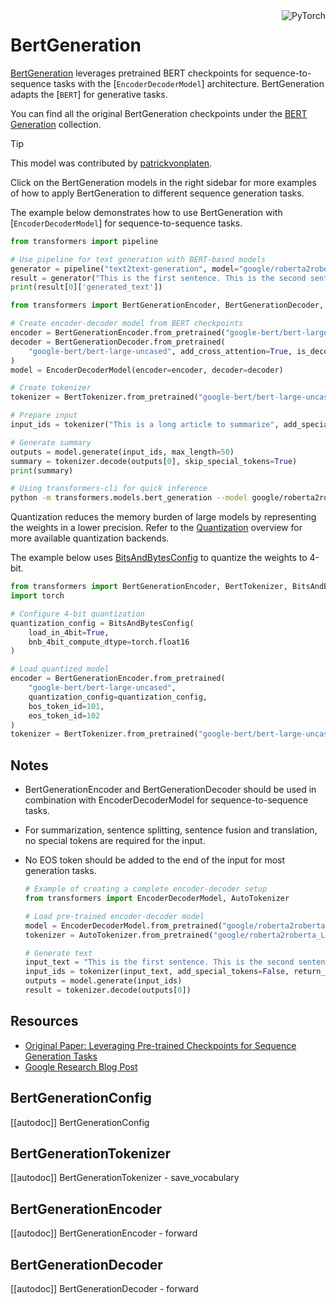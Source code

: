 <!--Copyright 2020 The HuggingFace Team. All rights reserved.

Licensed under the Apache License, Version 2.0 (the "License"); you may not use this file except in compliance with
the License. You may obtain a copy of the License at

http://www.apache.org/licenses/LICENSE-2.0

Unless required by applicable law or agreed to in writing, software distributed under the License is distributed on
an "AS IS" BASIS, WITHOUT WARRANTIES OR CONDITIONS OF ANY KIND, either express or implied. See the License for the
specific language governing permissions and limitations under the License.

⚠️ Note that this file is in Markdown but contain specific syntax for our doc-builder (similar to MDX) that may not be
rendered properly in your Markdown viewer.

-->

<div style="float: right;">
    <div class="flex flex-wrap space-x-1">
        <img alt="PyTorch" src="https://img.shields.io/badge/PyTorch-DE3412?style=flat&logo=pytorch&logoColor=white">
    </div>
</div>

# BertGeneration

[BertGeneration](https://huggingface.co/papers/1907.12461) leverages pretrained BERT checkpoints for sequence-to-sequence tasks with the [`EncoderDecoderModel`] architecture. BertGeneration adapts the [`BERT`] for generative tasks.


You can find all the original BertGeneration checkpoints under the [BERT Generation](https://huggingface.co/models?search=bert-generation) collection.

> [!TIP]
> This model was contributed by [patrickvonplaten](https://huggingface.co/patrickvonplaten).
>
> Click on the BertGeneration models in the right sidebar for more examples of how to apply BertGeneration to different sequence generation tasks.

The example below demonstrates how to use BertGeneration with [`EncoderDecoderModel`] for sequence-to-sequence tasks.

<hfoptions id="usage">
<hfoption id="Pipeline">

```python
from transformers import pipeline

# Use pipeline for text generation with BERT-based models
generator = pipeline("text2text-generation", model="google/roberta2roberta_L-24_discofuse")
result = generator("This is the first sentence. This is the second sentence.")
print(result[0]['generated_text'])
```

</hfoption>
<hfoption id="AutoModel">

```python
from transformers import BertGenerationEncoder, BertGenerationDecoder, BertTokenizer, EncoderDecoderModel

# Create encoder-decoder model from BERT checkpoints
encoder = BertGenerationEncoder.from_pretrained("google-bert/bert-large-uncased", bos_token_id=101, eos_token_id=102)
decoder = BertGenerationDecoder.from_pretrained(
    "google-bert/bert-large-uncased", add_cross_attention=True, is_decoder=True, bos_token_id=101, eos_token_id=102
)
model = EncoderDecoderModel(encoder=encoder, decoder=decoder)

# Create tokenizer
tokenizer = BertTokenizer.from_pretrained("google-bert/bert-large-uncased")

# Prepare input
input_ids = tokenizer("This is a long article to summarize", add_special_tokens=False, return_tensors="pt").input_ids

# Generate summary
outputs = model.generate(input_ids, max_length=50)
summary = tokenizer.decode(outputs[0], skip_special_tokens=True)
print(summary)
```

</hfoption>
<hfoption id="transformers-cli">

```bash
# Using transformers-cli for quick inference
python -m transformers.models.bert_generation --model google/roberta2roberta_L-24_discofuse --input "This is the first sentence. This is the second sentence."
```

</hfoption>
</hfoptions>

Quantization reduces the memory burden of large models by representing the weights in a lower precision. Refer to the [Quantization](../quantization/overview) overview for more available quantization backends.

The example below uses [BitsAndBytesConfig](../main_classes/quantization#transformers.BitsAndBytesConfig) to quantize the weights to 4-bit.

```python
from transformers import BertGenerationEncoder, BertTokenizer, BitsAndBytesConfig
import torch

# Configure 4-bit quantization
quantization_config = BitsAndBytesConfig(
    load_in_4bit=True,
    bnb_4bit_compute_dtype=torch.float16
)

# Load quantized model
encoder = BertGenerationEncoder.from_pretrained(
    "google-bert/bert-large-uncased",
    quantization_config=quantization_config,
    bos_token_id=101,
    eos_token_id=102
)
tokenizer = BertTokenizer.from_pretrained("google-bert/bert-large-uncased")
```

## Notes

- BertGenerationEncoder and BertGenerationDecoder should be used in combination with EncoderDecoderModel for sequence-to-sequence tasks.
- For summarization, sentence splitting, sentence fusion and translation, no special tokens are required for the input.
- No EOS token should be added to the end of the input for most generation tasks.

   ```python
   # Example of creating a complete encoder-decoder setup
   from transformers import EncoderDecoderModel, AutoTokenizer
   
   # Load pre-trained encoder-decoder model
   model = EncoderDecoderModel.from_pretrained("google/roberta2roberta_L-24_discofuse")
   tokenizer = AutoTokenizer.from_pretrained("google/roberta2roberta_L-24_discofuse")
   
   # Generate text
   input_text = "This is the first sentence. This is the second sentence."
   input_ids = tokenizer(input_text, add_special_tokens=False, return_tensors="pt").input_ids
   outputs = model.generate(input_ids)
   result = tokenizer.decode(outputs[0])
   ```

## Resources

- [Original Paper: Leveraging Pre-trained Checkpoints for Sequence Generation Tasks](https://arxiv.org/abs/1907.12461)
- [Google Research Blog Post](https://ai.googleblog.com/2020/01/leveraging-bert-for-sequence-generation.html)

## BertGenerationConfig

[[autodoc]] BertGenerationConfig

## BertGenerationTokenizer

[[autodoc]] BertGenerationTokenizer
    - save_vocabulary

## BertGenerationEncoder

[[autodoc]] BertGenerationEncoder
    - forward

## BertGenerationDecoder

[[autodoc]] BertGenerationDecoder
    - forward